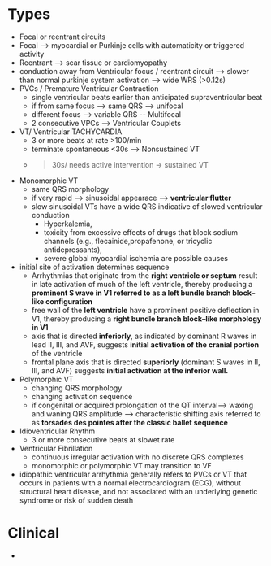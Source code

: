 # Types 
- Focal or reentrant circuits 
- Focal --> myocardial or Purkinje cells with automaticity or triggered activity 
- Reentrant --> scar tissue or cardiomyopathy
- conduction away from Ventricular focus / reentrant circuit --> slower than normal purkinje system activation --> wide WRS (>0.12s)
- PVCs / Premature Ventricular Contraction 
	- single ventricular beats earlier than anticipated supraventricular beat 
	- if from same focus --> same QRS --> unifocal 
	- different focus --> variable QRS -- Multifocal 
	- 2 consecutive VPCs --> Ventricular Couplets 
- VT/ Ventricular TACHYCARDIA 
	- 3 or more beats at rate >100/min 
	- terminate spontaneous <30s --> Nonsustained VT
	- >30s/ needs active intervention  -> sustained VT 
- Monomorphic VT
	- same QRS morphology 
	- if very rapid --> sinusoidal appearace --> **ventricular flutter** 
	- slow sinusoidal VTs have a wide QRS indicative of slowed ventricular conduction
		- Hyperkalemia, 
		- toxicity from excessive effects of drugs that block sodium channels (e.g., flecainide,propafenone, or tricyclic antidepressants),
		- severe global myocardial ischemia are possible causes
- initial site of activation determines sequence 
	- Arrhythmias that originate from the **right ventricle or septum** result in late activation of much of the left ventricle, thereby producing a **prominent S wave in V1 referred to as a left bundle branch block–like configuration**
	- free wall of the **left ventricle** have a prominent positive deflection in V1, thereby producing a **right bundle branch block–like morphology in V1**  
	- axis that is directed **inferiorly**, as indicated by dominant R waves in lead II, III, and AVF, suggests **initial activation of the cranial portion** of the ventricle
	- frontal plane axis that is directed **superiorly** (dominant S waves in II, III, and AVF) suggests **initial activation at the inferior wall.**
- Polymorphic VT 
	- changing QRS morphology 
	- changing activation sequence 
	- if congenital or acquired prolongation of the QT interval-->  waxing and waning QRS amplitude --> characteristic shifting axis referred to as **torsades des pointes after the classic ballet sequence**
- Idioventricular Rhythm 
	- 3 or more consecutive beats at slowet rate 
- Ventricular Fibrillation 
	- continuous irregular activation with no discrete QRS complexes 
	- monomorphic or polymorphic VT may transition to VF 
- idiopathic ventricular arrhythmia generally refers to PVCs or VT that occurs in patients with a normal electrocardiogram (ECG), without structural heart disease, and not associated with an underlying genetic syndrome or risk of sudden death 
# Clinical 
- 